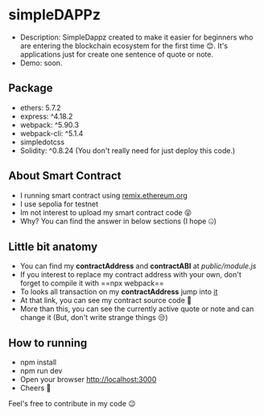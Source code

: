 # simpleDAPPz
- Description: SimpleDappz created to make it easier for beginners who are entering the blockchain ecosystem for the first time 😊. It's applications just for create one sentence of quote or note.
- Demo: soon.

## Package
- ethers: 5.7.2
- express: ^4.18.2
- webpack: ^5.90.3
- webpack-cli: ^5.1.4
- simpledotcss
- Solidity: ^0.8.24 (You don't really need for just deploy this code.)

## About Smart Contract
- I running smart contract using [remix.ethereum.org](https://remix.ethereum.org)
- I use sepolia for testnet
- Im not interest to upload my smart contract code 😝 
- Why? You can find the answer in below sections (I hope 🤐) 

## Little bit anatomy
- You can find my **contractAddress** and **contractABI** at *public/module.js*
- If you interest to replace my contract address with your own, don't forget to compile it with ==npx webpack==
- To looks all transaction on my **contractAddress** jump into [it](https://sepolia.etherscan.io/address/0x78ca25ea6c99366772be3a9869b12b0e7ace5409)
- At that link, you can see my contract source code 🤫
- More than this, you can see the currently active quote or note and can change it (But, don't write strange things 😒)

## How to running
- npm install
- npm run dev
- Open your browser [http://localhost:3000](http://localhost:3000)
- Cheers 🍻

Feel's free to contribute in my code 😉